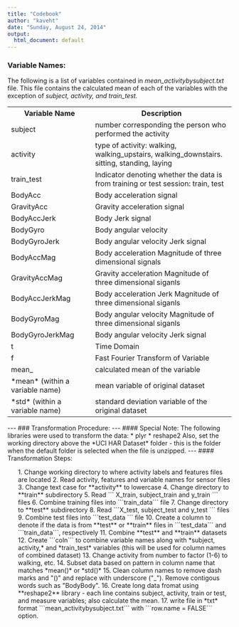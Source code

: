 ```yaml
---
title: "Codebook"
author: "kaveht"
date: "Sunday, August 24, 2014"
output:
  html_document: default
---
```

### Variable Names:
The following is a list of variables contained in *mean_activitybysubject.txt* file. This file contains the calculated mean of each of the variables with the exception of *subject, activity, and train_test.*     
<table class = "table">
<tr>
    <th>Variable Name</th> 
    <th>Description</th>
</tr>
<tr>
    <td>subject</td>
    <td>number corresponding the person who performed the activity</td>
</tr> 
<tr>
    <td>activity</td>
    <td>type of activity:  walking, walking_upstairs, walking_downstairs. sitting, standing, laying</td>
</tr>
<tr>
    <td>train_test</td>
    <td>Indicator denoting whether the data is from training or test session: train, test</td>
</tr>
<tr>
    <td>BodyAcc</td>
    <td>Body acceleration signal</td>
</tr>
<tr>
    <td>GravityAcc</td>
    <td>Gravity acceleration signal</td>
</tr>
<tr>
    <td>BodyAccJerk</td>
    <td>Body Jerk signal</td>
</tr>
<tr>
    <td>BodyGyro</td>
    <td>Body angular velocity</td>
</tr>
<tr>
    <td>BodyGyroJerk</td>
    <td>Body angular velocity Jerk signal</td>
</tr>
<tr>
    <td>BodyAccMag</td>
    <td>Body acceleration Magnitude of three dimensional signals</td>
</tr>
<tr>
    <td>GravityAccMag</td>
    <td>Gravity acceleration Magnitude of three dimensional siganls</td>
</tr>
<tr>
    <td>BodyAccJerkMag</td>
    <td>Body acceleration Jerk Magnitude of three dimensional siganls</td>
</tr>
<tr>
    <td>BodyGyroMag</td>
    <td>Body angular velocity Magnitude of three dimensional siganls</td>
</tr>
    <td>BodyGyroJerkMag</td>
    <td>Body angular velocity Jerk signal</td>
</tr>
<tr>
    <td>t</td>
    <td>Time Domain</td>
<tr>
    <td>f</td>
    <td>Fast Fourier Transform of Variable</td>
</tr>
<tr>
    <td>mean_</td>
    <td>calculated mean of the variable</td>
</tr>
<tr>
    <td>*mean* (within a variable name)</td>
    <td>mean variable of original dataset</td>
</tr>
<tr>
    <td>*std* (within a variable name)</td>
    <td>standard deviation variable of the original dataset</td>
</tr>
</table>
---
### Transformation Procedure:
---
#### Special Note:
The following libraries were used to transform the data:    
* plyr   
* reshape2    
Also, set the working directory above the *UCI HAR Dataset* folder - this is the folder when the default folder is selected when the file is unzipped.    
---
#### Transformation Steps:

<ol> 1. Change working directory to where activity labels and features files are located
2.  Read activity, features and variable names for sensor files
3.  Change text case for **activity** to lowercase
4.  Change directory to **train** subdirectory
5.  Read ``` X_train, subject_train and y_train ``` files
6.  Combine training files into ```train_data``` file
7.  Change directory to **test** subdirectory
8.  Read ```X_test, subject_test and y_test ``` files
9.  Combine test files into ```test_data ``` file
10. Create a column to denote if the data is from **test** or **train** files in ```test_data``` and ```train_data```, respectively
11. Combine **test** and **train** datasets
12. Create ```coln``` to combine variable names along with *subject, activity,* and *train_test* variables (this will be used for column names of combined dataset)
13. Change activity from number to factor (1-6) to walking, etc.
14. Subset data based on pattern in column name that matches *mean()* or *std()*
15. Clean column names to remove dash marks and "()" and replace with underscore ("_").  Remove contigous words such as "BodyBody".
16. Create long data fromat using **reshape2** library - each line contains subject, activity, train or test, and measure variables;  also calculate the mean.
17. write file in  *txt* format ```mean_activitybysubject.txt``` with ```row.name = FALSE``` option.
